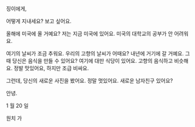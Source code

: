 징이에게,

어떻게 지내세요? 보고 싶어요.

올해에 미국에 올 거예요? 저는 지금 미국에 있어요. 미국의 대학교의 공부가 안 어려워요.

여기의 날씨가 조금 추워요. 우리의 고향의 날씨가 어때요? 내년에 거기에 갈 거예요. 그때 당신은 음식을 만들 수 있어요? 여기에 대만 식당이 있어요. 고향의 음식하고 비슷해요. 정발 맛있어요, 하지만 조급 비싸요.

그런데, 당신의 새로운 사진을 봤어요. 정말 멋있어요. 새로운 남자친구 있어요?

안녕.

1 월 20 일

원치 가

